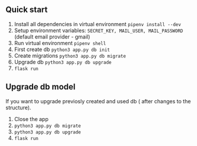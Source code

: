 ## Quick start
1. Install all dependencies in virtual environment `pipenv install --dev`
2. Setup environment variables: `SECRET_KEY, MAIL_USER, MAIL_PASSWORD` (default email provider - gmail)
3. Run virtual environment `pipenv shell`
4. First create db  `python3 app.py db init`
5. Create migrations `python3 app.py db migrate`
6. Upgrade db `python3 app.py db upgrade`
7. `flask run`

## Upgrade db model
If you want to upgrade previosly created and used db ( after changes to the structure).
1. Close the app
2. `python3 app.py db migrate`
3. `python3 app.py db upgrade`
4. `flask run`
